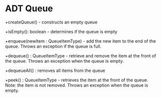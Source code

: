 # ADT Queue

+createQueue() - constructs an empty queue

+isEmpty(): boolean - determines if the queue is empty

+enqueue(newItem : QueueItemType) - add the new item to the end of the queue. Throws an exception if the queue is full.

+dequeue() : QueueItemType - retrieve and remove the item at the front of the queue. Throws an exception when the queue is empty.

+dequeueAll() : removes all items from the queue

+peek() : QueueItemType - retrieves the item at the front of the queue. Note: the item is not removed. Throws an exception when the queue is empty.